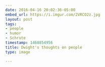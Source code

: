 ```yaml
---
date: 2016-04-16 20:02:36-05:00
embed_url: https://i.imgur.com/2VRCO2z.jpg
layout: post
tags:
- people
- humor
- Schrute
timestamp: 1460854956
title: Dwight's thoughts on people
type: image

---
```

